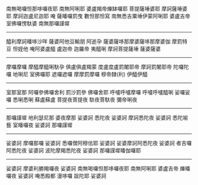 南無喝囉怛那哆囉夜耶
南無阿唎耶
婆盧羯帝爍缽囉耶
菩提薩埵婆耶
摩訶薩埵婆耶
摩訶迦盧尼迦耶
唵
薩皤囉罰曳
數怛那怛寫
南無悉吉粟埵伊蒙阿唎耶
婆盧吉帝室佛囉愣馱婆
南無那囉謹墀

----
醯利摩訶皤哆沙咩
薩婆阿他豆輸朋
阿逝孕
薩婆薩哆那摩婆薩哆那摩婆伽
摩罰特豆
怛姪他
唵阿婆盧醯
盧迦帝
迦羅帝
夷醯唎
摩訶菩提薩埵
薩婆薩婆

----
摩囉摩囉
摩醯摩醯唎馱孕
俱盧俱盧羯蒙
度盧度盧罰闍耶帝
摩訶罰闍耶帝
陀囉陀囉
地唎尼
室佛囉耶
遮囉遮囉
摩摩罰摩囉
穆帝隸(利)
伊醯伊醯

----
室那室那
阿囉參佛囉舍利
罰沙罰參
佛囉舍耶
呼嚧呼嚧摩囉
呼嚧呼嚧醯唎
娑囉娑囉
悉唎悉唎
蘇盧蘇盧
菩提夜菩提夜
馱夜菩馱夜
彌帝唎夜

----
那囉謹墀
地利瑟尼那
婆夜摩那
娑婆訶
悉陀夜
娑婆訶
摩訶悉陀夜
娑婆訶
悉陀喻藝
室皤囉夜
娑婆訶
那囉謹墀

----
娑婆訶
摩囉那囉
娑婆訶
悉囉僧阿穆佉耶
娑婆訶
娑婆摩訶阿悉陀夜
娑婆訶
者吉囉阿悉陀夜
娑婆訶
波陀摩羯悉陀夜
娑婆訶
那囉謹墀皤伽囉耶

----
娑婆訶
摩婆利勝羯囉夜
娑婆訶
南無喝囉怛那哆囉夜耶
南無阿唎耶
婆盧吉帝
爍皤囉夜
娑婆訶
唵悉殿都
漫哆囉
跋陀耶
娑婆訶
